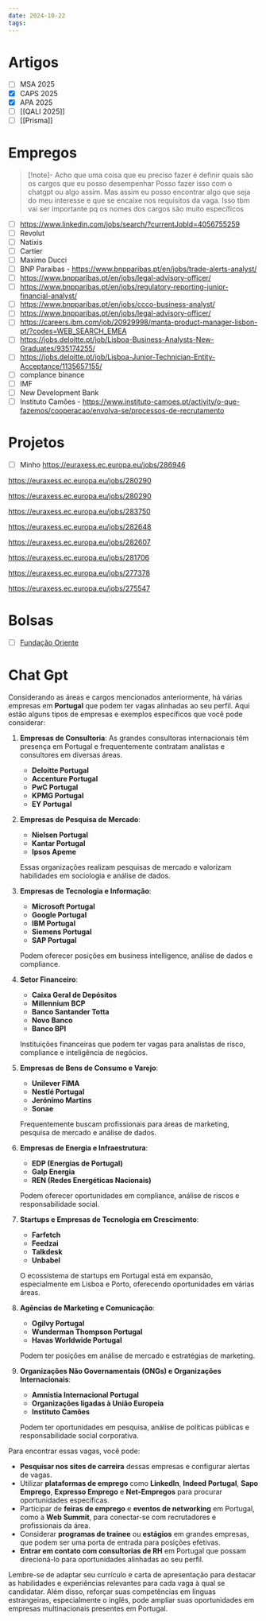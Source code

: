 ```yaml
---
date: 2024-10-22
tags:
---
```

# Artigos
- [ ] MSA 2025
- [x] CAPS 2025
- [x] APA 2025
- [ ] [[QALI 2025]]
- [ ] [[Prisma]]
# Empregos

> [!note]- Acho que uma coisa que eu preciso fazer é definir quais são os cargos que eu posso desempenhar
> Posso fazer isso com o chatgpt ou algo assim. Mas assim eu posso encontrar algo que seja do meu interesse e que se encaixe nos requisitos da vaga. Isso tbm vai ser importante pq os nomes dos cargos são muito específicos

- [ ] https://www.linkedin.com/jobs/search/?currentJobId=4056755259
- [ ] Revolut
- [ ] Natixis
- [ ] Cartier
- [ ] Maximo Ducci
- [ ] BNP Paraibas - https://www.bnpparibas.pt/en/jobs/trade-alerts-analyst/
- [ ] https://www.bnpparibas.pt/en/jobs/legal-advisory-officer/
- [ ] https://www.bnpparibas.pt/en/jobs/regulatory-reporting-junior-financial-analyst/
- [ ] https://www.bnpparibas.pt/en/jobs/ccco-business-analyst/
- [ ] https://www.bnpparibas.pt/en/jobs/legal-advisory-officer/
- [ ] https://careers.ibm.com/job/20929998/manta-product-manager-lisbon-pt/?codes=WEB_SEARCH_EMEA
- [ ] https://jobs.deloitte.pt/job/Lisboa-Business-Analysts-New-Graduates/935174255/
- [ ] https://jobs.deloitte.pt/job/Lisboa-Junior-Technician-Entity-Acceptance/1135657155/
- [ ] complance binance
- [ ] IMF
- [ ] New Development Bank
- [ ] Instituto Camões - https://www.instituto-camoes.pt/activity/o-que-fazemos/cooperacao/envolva-se/processos-de-recrutamento

# Projetos
- [ ] Minho https://euraxess.ec.europa.eu/jobs/286946 

https://euraxess.ec.europa.eu/jobs/280290

https://euraxess.ec.europa.eu/jobs/280290

https://euraxess.ec.europa.eu/jobs/283750

https://euraxess.ec.europa.eu/jobs/282648

https://euraxess.ec.europa.eu/jobs/282607

https://euraxess.ec.europa.eu/jobs/281706

https://euraxess.ec.europa.eu/jobs/277378

https://euraxess.ec.europa.eu/jobs/275547
# Bolsas
- [ ] [Fundação Oriente](https://www.foriente.pt/detalhe.php?id=1C2EB62B-96F0-45C2-BFB4-2338DC616906&area=bolsas&id_bolsa=8E77E455-0A76-46AF-840B-CF890782945C)



# Chat Gpt
Considerando as áreas e cargos mencionados anteriormente, há várias empresas em **Portugal** que podem ter vagas alinhadas ao seu perfil. Aqui estão alguns tipos de empresas e exemplos específicos que você pode considerar:

1. **Empresas de Consultoria**: As grandes consultoras internacionais têm presença em Portugal e frequentemente contratam analistas e consultores em diversas áreas.

   - **Deloitte Portugal**
   - **Accenture Portugal**
   - **PwC Portugal**
   - **KPMG Portugal**
   - **EY Portugal**

2. **Empresas de Pesquisa de Mercado**:

   - **Nielsen Portugal**
   - **Kantar Portugal**
   - **Ipsos Apeme**

   Essas organizações realizam pesquisas de mercado e valorizam habilidades em sociologia e análise de dados.

3. **Empresas de Tecnologia e Informação**:

   - **Microsoft Portugal**
   - **Google Portugal**
   - **IBM Portugal**
   - **Siemens Portugal**
   - **SAP Portugal**

   Podem oferecer posições em business intelligence, análise de dados e compliance.

4. **Setor Financeiro**:

   - **Caixa Geral de Depósitos**
   - **Millennium BCP**
   - **Banco Santander Totta**
   - **Novo Banco**
   - **Banco BPI**

   Instituições financeiras que podem ter vagas para analistas de risco, compliance e inteligência de negócios.

5. **Empresas de Bens de Consumo e Varejo**:

   - **Unilever FIMA**
   - **Nestlé Portugal**
   - **Jerónimo Martins**
   - **Sonae**

   Frequentemente buscam profissionais para áreas de marketing, pesquisa de mercado e análise de dados.

6. **Empresas de Energia e Infraestrutura**:

   - **EDP (Energias de Portugal)**
   - **Galp Energia**
   - **REN (Redes Energéticas Nacionais)**

   Podem oferecer oportunidades em compliance, análise de riscos e responsabilidade social.

7. **Startups e Empresas de Tecnologia em Crescimento**:

   - **Farfetch**
   - **Feedzai**
   - **Talkdesk**
   - **Unbabel**

   O ecossistema de startups em Portugal está em expansão, especialmente em Lisboa e Porto, oferecendo oportunidades em várias áreas.

8. **Agências de Marketing e Comunicação**:

   - **Ogilvy Portugal**
   - **Wunderman Thompson Portugal**
   - **Havas Worldwide Portugal**

   Podem ter posições em análise de mercado e estratégias de marketing.

9. **Organizações Não Governamentais (ONGs) e Organizações Internacionais**:

   - **Amnistia Internacional Portugal**
   - **Organizações ligadas à União Europeia**
   - **Instituto Camões**

   Podem ter oportunidades em pesquisa, análise de políticas públicas e responsabilidade social corporativa.

Para encontrar essas vagas, você pode:

- **Pesquisar nos sites de carreira** dessas empresas e configurar alertas de vagas.
- Utilizar **plataformas de emprego** como **LinkedIn**, **Indeed Portugal**, **Sapo Emprego**, **Expresso Emprego** e **Net-Empregos** para procurar oportunidades específicas.
- Participar de **feiras de emprego** e **eventos de networking** em Portugal, como a **Web Summit**, para conectar-se com recrutadores e profissionais da área.
- Considerar **programas de trainee** ou **estágios** em grandes empresas, que podem ser uma porta de entrada para posições efetivas.
- **Entrar em contato com consultorias de RH** em Portugal que possam direcioná-lo para oportunidades alinhadas ao seu perfil.

Lembre-se de adaptar seu currículo e carta de apresentação para destacar as habilidades e experiências relevantes para cada vaga à qual se candidatar. Além disso, reforçar suas competências em línguas estrangeiras, especialmente o inglês, pode ampliar suas oportunidades em empresas multinacionais presentes em Portugal.